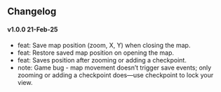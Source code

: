 ## Changelog

#### v1.0.0 21-Feb-25

- feat: Save map position (zoom, X, Y) when closing the map.  
- feat: Restore saved map position on opening the map.  
- feat: Saves position after zooming or adding a checkpoint.  
- note: Game bug - map movement doesn’t trigger save events; only zooming or adding a checkpoint does—use checkpoint to lock your view.